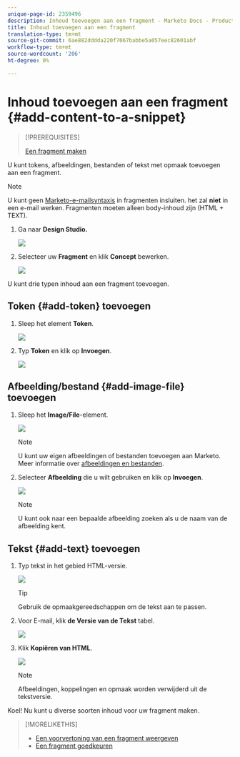 ```yaml
---
unique-page-id: 2359496
description: Inhoud toevoegen aan een fragment - Marketo Docs - Productdocumentatie
title: Inhoud toevoegen aan een fragment
translation-type: tm+mt
source-git-commit: 6ae882dddda220f7067babbe5a057eec82601abf
workflow-type: tm+mt
source-wordcount: '206'
ht-degree: 0%

---
```



# Inhoud toevoegen aan een fragment {#add-content-to-a-snippet}

>[!PREREQUISITES]
>
>[Een fragment maken](create-a-snippet.md)

U kunt tokens, afbeeldingen, bestanden of tekst met opmaak toevoegen aan een fragment.

>[!NOTE]
>
>U kunt geen [Marketo-e-mailsyntaxis](/help/marketo/product-docs/email-marketing/general/email-editor-2/email-template-syntax.md) in fragmenten insluiten. het zal **niet** in een e-mail werken. Fragmenten moeten alleen body-inhoud zijn (HTML + TEXT).

1. Ga naar **Design Studio.**

   ![](assets/designstudio-2.png)

1. Selecteer uw **Fragment** en klik **Concept** bewerken.

   ![](assets/image2014-9-16-9-3a34-3a58.png)

U kunt drie typen inhoud aan een fragment toevoegen.

## Token {#add-token} toevoegen

1. Sleep het element **Token**.

   ![](assets/image2014-9-16-9-3a35-3a8.png)

1. Typ **Token** en klik op **Invoegen**.

   ![](assets/image2014-9-16-9-3a35-3a16.png)

## Afbeelding/bestand {#add-image-file} toevoegen

1. Sleep het **Image/File**-element.

   ![](assets/image2014-9-16-9-3a35-3a25.png)

   >[!NOTE]
   >
   >U kunt uw eigen afbeeldingen of bestanden toevoegen aan Marketo. Meer informatie over [afbeeldingen en bestanden](https://docs.marketo.com/display/docs/images+and+files).

1. Selecteer **Afbeelding** die u wilt gebruiken en klik op **Invoegen**.

   ![](assets/image2014-9-16-9-3a35-3a33.png)

   >[!NOTE]
   >
   >U kunt ook naar een bepaalde afbeelding zoeken als u de naam van de afbeelding kent.

## Tekst {#add-text} toevoegen

1. Typ tekst in het gebied HTML-versie.

   ![](assets/image2014-9-16-9-3a35-3a43.png)

   >[!TIP]
   >
   >Gebruik de opmaakgereedschappen om de tekst aan te passen.

1. Voor E-mail, klik **de Versie van de Tekst** tabel.

   ![](assets/image2014-9-16-9-3a35-3a51.png)

1. Klik **Kopiëren van HTML**.

   ![](assets/image2014-9-16-9-3a35-3a59.png)

   >[!NOTE]
   >
   >Afbeeldingen, koppelingen en opmaak worden verwijderd uit de tekstversie.

Koel! Nu kunt u diverse soorten inhoud voor uw fragment maken.

>[!MORELIKETHIS]
>
>* [Een voorvertoning van een fragment weergeven](preview-a-snippet.md)
>* [Een fragment goedkeuren](approve-a-snippet.md)

